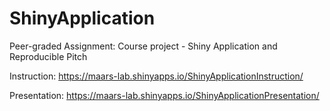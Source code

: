 # ShinyApplication
Peer-graded Assignment: Course project - Shiny Application and Reproducible Pitch

Instruction: https://maars-lab.shinyapps.io/ShinyApplicationInstruction/

Presentation: https://maars-lab.shinyapps.io/ShinyApplicationPresentation/
